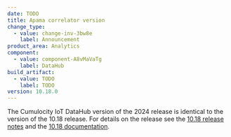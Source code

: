 ```yaml
---
date: TODO
title: Apama correlator version
change_type:
  - value: change-inv-3bw8e
    label: Announcement
product_area: Analytics
component:
  - value: component-A8vMaVaTg
    label: DataHub
build_artifact:
  - value: TODO
    label: TODO
version: 10.18.0
---
```

The Cumulocity IoT DataHub version of the 2024 release is identical to the version of the 10.18 release. For details on the release see the [10.18 release notes](https://cumulocity.com/releasenotes/release-10-18-0/datahub-10-18-0/) and the [10.18 documentation](https://cumulocity.com/guides/10.18.0/datahub/datahub-overview/).
